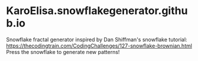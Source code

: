 # KaroElisa.snowflakegenerator.github.io

Snowflake fractal generator inspired by Dan Shiffman's snowflake tutorial: https://thecodingtrain.com/CodingChallenges/127-snowflake-brownian.html
Press the snowflake to generate new patterns!
